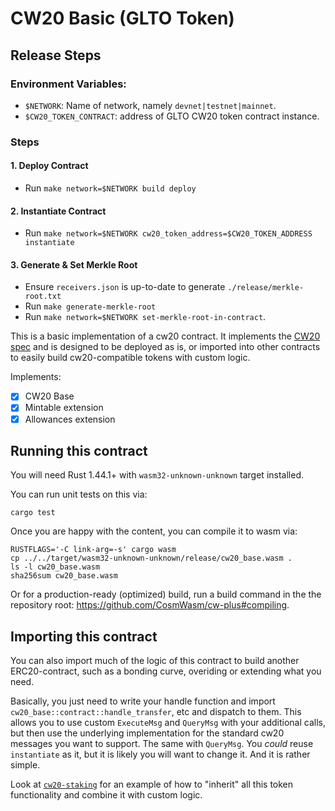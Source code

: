 # CW20 Basic (GLTO Token)

## Release Steps

### Environment Variables:

- `$NETWORK`: Name of network, namely `devnet|testnet|mainnet`.
- `$CW20_TOKEN_CONTRACT`: address of GLTO CW20 token contract instance.

### Steps

#### 1. Deploy Contract

- Run `make network=$NETWORK build deploy`

#### 2. Instantiate Contract

- Run `make network=$NETWORK cw20_token_address=$CW20_TOKEN_ADDRESS instantiate`

#### 3. Generate & Set Merkle Root

- Ensure `receivers.json` is up-to-date to generate `./release/merkle-root.txt`
- Run `make generate-merkle-root`
- Run `make network=$NETWORK set-merkle-root-in-contract`.

This is a basic implementation of a cw20 contract. It implements
the [CW20 spec](../../packages/cw20/README.md) and is designed to
be deployed as is, or imported into other contracts to easily build
cw20-compatible tokens with custom logic.

Implements:

- [x] CW20 Base
- [x] Mintable extension
- [x] Allowances extension

## Running this contract

You will need Rust 1.44.1+ with `wasm32-unknown-unknown` target installed.

You can run unit tests on this via:

`cargo test`

Once you are happy with the content, you can compile it to wasm via:

```
RUSTFLAGS='-C link-arg=-s' cargo wasm
cp ../../target/wasm32-unknown-unknown/release/cw20_base.wasm .
ls -l cw20_base.wasm
sha256sum cw20_base.wasm
```

Or for a production-ready (optimized) build, run a build command in the
the repository root: https://github.com/CosmWasm/cw-plus#compiling.

## Importing this contract

You can also import much of the logic of this contract to build another
ERC20-contract, such as a bonding curve, overiding or extending what you
need.

Basically, you just need to write your handle function and import
`cw20_base::contract::handle_transfer`, etc and dispatch to them.
This allows you to use custom `ExecuteMsg` and `QueryMsg` with your additional
calls, but then use the underlying implementation for the standard cw20
messages you want to support. The same with `QueryMsg`. You _could_ reuse `instantiate`
as it, but it is likely you will want to change it. And it is rather simple.

Look at [`cw20-staking`](https://github.com/CosmWasm/cw-tokens/tree/main/contracts/cw20-staking) for an example of how to "inherit"
all this token functionality and combine it with custom logic.
